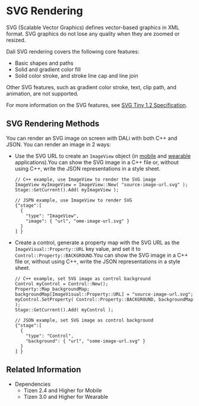# SVG Rendering



SVG (Scalable Vector Graphics) defines vector-based graphics in XML format. SVG graphics do not lose any quality when they are zoomed or resized.

Dali SVG rendering covers the following core features:

- Basic shapes and paths
- Solid and gradient color fill
- Solid color stroke, and stroke line cap and line join

Other SVG features, such as gradient color stroke, text, clip path, and animation, are not supported.

For more information on the SVG features, see [SVG Tiny 1.2 Specification](https://www.w3.org/TR/SVGTiny12).

## SVG Rendering Methods

You can render an SVG image on screen with DALi with both C++ and JSON. You can render an image in 2 ways:

- Use the SVG URL to create an `ImageView` object (in [mobile](../../../../../org.tizen.native.mobile.apireference/classDali_1_1Toolkit_1_1ImageView.html) and [wearable](../../../../../org.tizen.native.wearable.apireference/classDali_1_1Toolkit_1_1ImageView.html) applications).You can show the SVG image in a C++ file or, without using C++, write the JSON representations in a style sheet.

  ```
  // C++ example, use ImageView to render the SVG image
  ImageView myImageView = ImageView::New( "source-image-url.svg" );
  Stage::GetCurrent().Add( myImageView );

  // JSPN example, use ImageView to render SVG
  {"stage":[
    {
      "type": "ImageView",
      "image": { "url", "ome-image-url.svg" }
    }
  ] }
  ```

- Create a control, generate a property map with the SVG URL as the `ImageVisual::Property::URL` key value, and set it to `Control::Property::BACKGROUND`.You can show the SVG image in a C++ file or, without using C++, write the JSON representations in a style sheet.

  ```
  // C++ example, set SVG image as control background
  Control myControl = Control::New();
  Property::Map backgroundMap;
  backgroundMap[ImageVisual::Property::URL] = "source-image-url.svg";
  myControl.SetProperty( Control::Property::BACKGROUND, backgroundMap );
  Stage::GetCurrent().Add( myControl );

  // JSON example, set SVG image as control background
  {"stage":[
    {
      "type": "Control",
      "background": { "url", "some-image-url.svg" }
    }
  ] }
  ```

## Related Information
* Dependencies
  - Tizen 2.4 and Higher for Mobile
  - Tizen 3.0 and Higher for Wearable
